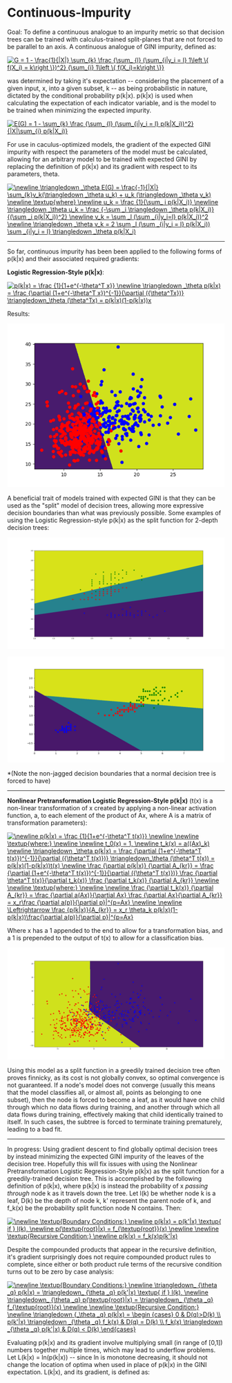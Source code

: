 # Continuous-Impurity
Goal: To define a continuous analogue to an impurity metric so that decision trees can be trained with calculus-trained split-planes that are not forced to be parallel to an axis. A continuous analogue of GINI impurity, defined as:


<a href="https://www.codecogs.com/eqnedit.php?latex=G&space;=&space;1&space;-&space;\frac{1}{|X|}&space;\sum_{k}&space;\frac&space;{\sum_&space;{l}&space;(\sum_{i|y_i&space;=&space;l}&space;1\left&space;\{&space;f(X_i)&space;=&space;k\right&space;\})^2}&space;{\sum_{i}&space;1\left&space;\{&space;f(X_i)=k\right&space;\}}" target="_blank"><img src="https://latex.codecogs.com/gif.latex?G&space;=&space;1&space;-&space;\frac{1}{|X|}&space;\sum_{k}&space;\frac&space;{\sum_&space;{l}&space;(\sum_{i|y_i&space;=&space;l}&space;1\left&space;\{&space;f(X_i)&space;=&space;k\right&space;\})^2}&space;{\sum_{i}&space;1\left&space;\{&space;f(X_i)=k\right&space;\}}" title="G = 1 - \frac{1}{|X|} \sum_{k} \frac {\sum_ {l} (\sum_{i|y_i = l} 1\left \{ f(X_i) = k\right \})^2} {\sum_{i} 1\left \{ f(X_i)=k\right \}}" /></a>

was determined by taking it's expectation -- considering the placement of a given input, x, into a given subset, k -- as being probabilistic in nature, dictated by the conditional probability p(k|x). p(k|x) is used when calculating the expectation of each indicator variable, and is the model to be trained when minimizing the expected impurity.

<a href="https://www.codecogs.com/eqnedit.php?latex=E(G)&space;=&space;1&space;-&space;\sum_{k}&space;\frac&space;{\sum_&space;{l}&space;(\sum_{i|y_i&space;=&space;l}&space;p(k|X_i))^2}&space;{|X|\sum_{i}&space;p(k|X_i)}" target="_blank"><img src="https://latex.codecogs.com/gif.latex?E(G)&space;=&space;1&space;-&space;\sum_{k}&space;\frac&space;{\sum_&space;{l}&space;(\sum_{i|y_i&space;=&space;l}&space;p(k|X_i))^2}&space;{|X|\sum_{i}&space;p(k|X_i)}" title="E(G) = 1 - \sum_{k} \frac {\sum_ {l} (\sum_{i|y_i = l} p(k|X_i))^2} {|X|\sum_{i} p(k|X_i)}" /></a>


For use in caculus-optimized models, the gradient of the expected GINI impurity with respect the parameters of the model must be calculated, allowing for an arbitrary model to be trained with expected GINI by replacing the definition of p(k|x) and its gradient with respect to its parameters, theta.


<a href="https://www.codecogs.com/eqnedit.php?latex=\newline&space;\triangledown&space;_\theta&space;E(G)&space;=&space;\frac{-1}{|X|}&space;\sum_{k}v_k(\triangledown&space;_\theta&space;u_k)&space;&plus;&space;u_k&space;(\triangledown&space;_\theta&space;v_k)&space;\newline&space;\textup{where}&space;\newline&space;u_k&space;=&space;\frac&space;{1}{\sum_&space;i&space;p(k|X_i)}&space;\newline&space;\triangledown&space;_\theta&space;u_k&space;=&space;\frac&space;{-\sum&space;_i&space;\triangledown&space;_\theta&space;p(k|X_i)}&space;{(\sum&space;_i&space;p(k|X_i))^2}&space;\newline&space;v_k&space;=&space;\sum&space;_l&space;(\sum&space;_{i|y_i=l}&space;p(k|X_i))^2&space;\newline&space;\triangledown&space;_\theta&space;v_k&space;=&space;2&space;\sum&space;_l&space;(\sum&space;_{i|y_i&space;=&space;l}&space;p(k|X_i))&space;\sum&space;_{i|y_i&space;=&space;l}&space;\triangledown&space;_\theta&space;p(k|X_i)" target="_blank"><img src="https://latex.codecogs.com/gif.latex?\newline&space;\triangledown&space;_\theta&space;E(G)&space;=&space;\frac{-1}{|X|}&space;\sum_{k}v_k(\triangledown&space;_\theta&space;u_k)&space;&plus;&space;u_k&space;(\triangledown&space;_\theta&space;v_k)&space;\newline&space;\textup{where}&space;\newline&space;u_k&space;=&space;\frac&space;{1}{\sum_&space;i&space;p(k|X_i)}&space;\newline&space;\triangledown&space;_\theta&space;u_k&space;=&space;\frac&space;{-\sum&space;_i&space;\triangledown&space;_\theta&space;p(k|X_i)}&space;{(\sum&space;_i&space;p(k|X_i))^2}&space;\newline&space;v_k&space;=&space;\sum&space;_l&space;(\sum&space;_{i|y_i=l}&space;p(k|X_i))^2&space;\newline&space;\triangledown&space;_\theta&space;v_k&space;=&space;2&space;\sum&space;_l&space;(\sum&space;_{i|y_i&space;=&space;l}&space;p(k|X_i))&space;\sum&space;_{i|y_i&space;=&space;l}&space;\triangledown&space;_\theta&space;p(k|X_i)" title="\newline \triangledown _\theta E(G) = \frac{-1}{|X|} \sum_{k}v_k(\triangledown _\theta u_k) + u_k (\triangledown _\theta v_k) \newline \textup{where} \newline u_k = \frac {1}{\sum_ i p(k|X_i)} \newline \triangledown _\theta u_k = \frac {-\sum _i \triangledown _\theta p(k|X_i)} {(\sum _i p(k|X_i))^2} \newline v_k = \sum _l (\sum _{i|y_i=l} p(k|X_i))^2 \newline \triangledown _\theta v_k = 2 \sum _l (\sum _{i|y_i = l} p(k|X_i)) \sum _{i|y_i = l} \triangledown _\theta p(k|X_i)" /></a>

----------------------------------------------------------------------------------------------------------------

So far, continuous impurity has been been applied to the following forms of p(k|x) and their associated required gradients:

**Logistic Regression-Style p(k|x)**:

<a href="https://www.codecogs.com/eqnedit.php?latex=p(k|x)&space;=&space;\frac&space;{1}{1&plus;e^{-\theta^T&space;x}}&space;\newline&space;\triangledown&space;_\theta&space;p(k|x)&space;=&space;\frac&space;{\partial&space;(1&plus;e^{-\theta^T&space;x})^{-1}}{\partial&space;({\theta^Tx})}&space;\triangledown_\theta&space;(\theta^Tx)&space;=&space;p(k|x)(1-p(k|x))x" target="_blank"><img src="https://latex.codecogs.com/gif.latex?p(k|x)&space;=&space;\frac&space;{1}{1&plus;e^{-\theta^T&space;x}}&space;\newline&space;\triangledown&space;_\theta&space;p(k|x)&space;=&space;\frac&space;{\partial&space;(1&plus;e^{-\theta^T&space;x})^{-1}}{\partial&space;({\theta^Tx})}&space;\triangledown_\theta&space;(\theta^Tx)&space;=&space;p(k|x)(1-p(k|x))x" title="p(k|x) = \frac {1}{1+e^{-\theta^T x}} \newline \triangledown _\theta p(k|x) = \frac {\partial (1+e^{-\theta^T x})^{-1}}{\partial ({\theta^Tx})} \triangledown_\theta (\theta^Tx) = p(k|x)(1-p(k|x))x" /></a>

Results: 


![Logistic 1](https://github.com/CornellDataScience/Continuous-Impurity/blob/master/Continuous%20impurity%20first%20working%20result.png?raw=true)


A beneficial trait of models trained with expected GINI is that they can be used as the "split" model of decision trees, allowing more expressive decision boundaries than what was previously possible. Some examples of using the Logistic Regression-style p(k|x) as the split function for 2-depth decision trees:

![Continuous Decision Tree 1](https://github.com/CornellDataScience/Continuous-Impurity/blob/master/Continuous%20Imuprity%20Decision%20Tree.png?raw=true)

![Continuous Decision Tree 2](https://github.com/CornellDataScience/Continuous-Impurity/blob/master/Continuous%20Imuprity%20Decision%20Tree%202.png?raw=true)

*(Note the non-jagged decision boundaries that a normal decision tree is forced to have)

---------------------------------------------------------------------------------------------------------------

**Nonlinear Pretransformation Logistic Regression-Style p(k|x)** (t(x) is a non-linear transformation of x created by applying a non-linear activation function, a, to each element of the product of Ax, where A is a matrix of transformation parameters):

<a href="https://www.codecogs.com/eqnedit.php?latex=\newline&space;p(k|x)&space;=&space;\frac&space;{1}{1&plus;e^{-\theta^T&space;t(x)}}&space;\newline&space;\newline&space;\textup{where:}&space;\newline&space;\newline&space;t_0(x)&space;=&space;1,&space;\newline&space;t_k(x)&space;=&space;a((Ax)_k)&space;\newline&space;\triangledown&space;_\theta&space;p(k|x)&space;=&space;\frac&space;{\partial&space;(1&plus;e^{-\theta^T&space;t(x)})^{-1}}{\partial&space;({\theta^T&space;t(x)})}&space;\triangledown_\theta&space;(\theta^T&space;t(x))&space;=&space;p(k|x)(1-p(k|x))t(x)&space;\newline&space;\frac&space;{\partial&space;p(k|x)}&space;{\partial&space;A_{kr}}&space;=&space;\frac&space;{\partial&space;(1&plus;e^{-\theta^T&space;t(x)})^{-1}}{\partial&space;({\theta^T&space;t(x)})}&space;\frac&space;{\partial&space;\theta^T&space;t(x)}{\partial&space;t_k(x)}&space;\frac&space;{\partial&space;t_k(x)}&space;{\partial&space;A_{kr}}&space;\newline&space;\newline&space;\textup{where:}&space;\newline&space;\newline&space;\frac&space;{\partial&space;t_k(x)}&space;{\partial&space;A_{kr}}&space;=&space;\frac&space;{\partial&space;a(Ax)}{\partial&space;Ax}&space;\frac&space;{\partial&space;Ax}{\partial&space;A_{kr}}&space;=&space;x_r\frac&space;{\partial&space;a(p)}{\partial&space;p}|^{p=Ax}&space;\newline&space;\newline&space;\Leftrightarrow&space;\frac&space;{p(k|x)}{A_{kr}}&space;=&space;x_r&space;\theta_k&space;p(k|x)(1-p(k|x))\frac{\partial&space;a(p)}{\partial&space;p}|^{p=Ax}" target="_blank"><img src="https://latex.codecogs.com/gif.latex?\newline&space;p(k|x)&space;=&space;\frac&space;{1}{1&plus;e^{-\theta^T&space;t(x)}}&space;\newline&space;\newline&space;\textup{where:}&space;\newline&space;\newline&space;t_0(x)&space;=&space;1,&space;\newline&space;t_k(x)&space;=&space;a((Ax)_k)&space;\newline&space;\triangledown&space;_\theta&space;p(k|x)&space;=&space;\frac&space;{\partial&space;(1&plus;e^{-\theta^T&space;t(x)})^{-1}}{\partial&space;({\theta^T&space;t(x)})}&space;\triangledown_\theta&space;(\theta^T&space;t(x))&space;=&space;p(k|x)(1-p(k|x))t(x)&space;\newline&space;\frac&space;{\partial&space;p(k|x)}&space;{\partial&space;A_{kr}}&space;=&space;\frac&space;{\partial&space;(1&plus;e^{-\theta^T&space;t(x)})^{-1}}{\partial&space;({\theta^T&space;t(x)})}&space;\frac&space;{\partial&space;\theta^T&space;t(x)}{\partial&space;t_k(x)}&space;\frac&space;{\partial&space;t_k(x)}&space;{\partial&space;A_{kr}}&space;\newline&space;\newline&space;\textup{where:}&space;\newline&space;\newline&space;\frac&space;{\partial&space;t_k(x)}&space;{\partial&space;A_{kr}}&space;=&space;\frac&space;{\partial&space;a(Ax)}{\partial&space;Ax}&space;\frac&space;{\partial&space;Ax}{\partial&space;A_{kr}}&space;=&space;x_r\frac&space;{\partial&space;a(p)}{\partial&space;p}|^{p=Ax}&space;\newline&space;\newline&space;\Leftrightarrow&space;\frac&space;{p(k|x)}{A_{kr}}&space;=&space;x_r&space;\theta_k&space;p(k|x)(1-p(k|x))\frac{\partial&space;a(p)}{\partial&space;p}|^{p=Ax}" title="\newline p(k|x) = \frac {1}{1+e^{-\theta^T t(x)}} \newline \newline \textup{where:} \newline \newline t_0(x) = 1, \newline t_k(x) = a((Ax)_k) \newline \triangledown _\theta p(k|x) = \frac {\partial (1+e^{-\theta^T t(x)})^{-1}}{\partial ({\theta^T t(x)})} \triangledown_\theta (\theta^T t(x)) = p(k|x)(1-p(k|x))t(x) \newline \frac {\partial p(k|x)} {\partial A_{kr}} = \frac {\partial (1+e^{-\theta^T t(x)})^{-1}}{\partial ({\theta^T t(x)})} \frac {\partial \theta^T t(x)}{\partial t_k(x)} \frac {\partial t_k(x)} {\partial A_{kr}} \newline \newline \textup{where:} \newline \newline \frac {\partial t_k(x)} {\partial A_{kr}} = \frac {\partial a(Ax)}{\partial Ax} \frac {\partial Ax}{\partial A_{kr}} = x_r\frac {\partial a(p)}{\partial p}|^{p=Ax} \newline \newline \Leftrightarrow \frac {p(k|x)}{A_{kr}} = x_r \theta_k p(k|x)(1-p(k|x))\frac{\partial a(p)}{\partial p}|^{p=Ax}" /></a>

Where x has a 1 appended to the end to allow for a transformation bias, and a 1 is prepended to the output of t(x) to allow for a classification bias.

![Nonlinear Pretransform 1](https://github.com/CornellDataScience/Continuous-Impurity/blob/master/Neural-network-style%20pretransform%20continuous%20impurity.png?raw=true)


Using this model as a split function in a greedily trained decision tree often proves finnicky, as its cost is not globally convex, so optimal convergence is not guaranteed. If a node's model does not converge (usually this means that the model classifies all, or almost all, points as belonging to one subset), then the node is forced to become a leaf, as it would have one child through which no data flows during training, and another through which all data flows during training, effectively making that child identically trained to itself. In such cases, the subtree is forced to terminate training prematurely, leading to a bad fit.

---------------------------------------------------------------------------------------------------------------

In progress: Using gradient descent to find globally optimal decision trees by instead minimizing the expected GINI impurity of the leaves of the decision tree. Hopefully this will fix issues with using the Nonlinear Pretransformation Logistic Regression-Style p(k|x) as the split function for a greedily-trained decision tree. This is accomplished by the following definition of p(k|x), where p(k|x) is instead the probability of x *passing through* node k as it travels down the tree. Let l(k) be whether node k is a leaf, D(k) be the depth of node k, k' represent the parent node of k, and f_k(x) be the probability split function node N contains. Then:


<a href="https://www.codecogs.com/eqnedit.php?latex=\newline&space;\textup{Boundary&space;Conditions:}&space;\newline&space;p(k|x)&space;=&space;p(k'|x)&space;\textup{&space;if&space;}&space;l(k),&space;\newline&space;p(\textup{root}|x)&space;=&space;f_{\textup{root}}(x)&space;\newline&space;\newline&space;\textup{Recursive&space;Condition:}&space;\newline&space;p(k|x)&space;=&space;f_k(x)p(k'|x)" target="_blank"><img src="https://latex.codecogs.com/gif.latex?\newline&space;\textup{Boundary&space;Conditions:}&space;\newline&space;p(k|x)&space;=&space;p(k'|x)&space;\textup{&space;if&space;}&space;l(k),&space;\newline&space;p(\textup{root}|x)&space;=&space;f_{\textup{root}}(x)&space;\newline&space;\newline&space;\textup{Recursive&space;Condition:}&space;\newline&space;p(k|x)&space;=&space;f_k(x)p(k'|x)" title="\newline \textup{Boundary Conditions:} \newline p(k|x) = p(k'|x) \textup{ if } l(k), \newline p(\textup{root}|x) = f_{\textup{root}}(x) \newline \newline \textup{Recursive Condition:} \newline p(k|x) = f_k(x)p(k'|x)" /></a>


Despite the compounded products that appear in the recursive definition, it's gradient surprisingly does not require compounded product rules to complete, since either or both product rule terms of the recursive condition turns out to be zero by case analysis:


<a href="https://www.codecogs.com/eqnedit.php?latex=\newline&space;\textup{Boundary&space;Conditions:}&space;\newline&space;\triangledown_&space;{\theta&space;_q}&space;p(k|x)&space;=&space;\triangledown_&space;{\theta&space;_q}&space;p(k'|x)&space;\textup{&space;if&space;}&space;l(k),&space;\newline&space;\triangledown_&space;{\theta&space;_q}&space;p(\textup{root}|x)&space;=&space;\triangledown_&space;{\theta&space;_q}&space;f_{\textup{root}}(x)&space;\newline&space;\newline&space;\textup{Recursive&space;Condition:}&space;\newline&space;\triangledown&space;{_\theta&space;_q}&space;p(k|x)&space;=&space;\begin&space;{cases}&space;0&space;&&space;D(q)>D(k)&space;\\&space;p(k'|x)&space;\triangledown&space;_{\theta&space;_q}&space;f_k(x)&space;&&space;D(q)&space;=&space;D(k)&space;\\&space;f_k(x)&space;\triangledown&space;_{\theta&space;_q}&space;p(k'|x)&space;&&space;D(q)&space;<&space;D(k)&space;\end{cases}" target="_blank"><img src="https://latex.codecogs.com/gif.latex?\newline&space;\textup{Boundary&space;Conditions:}&space;\newline&space;\triangledown_&space;{\theta&space;_q}&space;p(k|x)&space;=&space;\triangledown_&space;{\theta&space;_q}&space;p(k'|x)&space;\textup{&space;if&space;}&space;l(k),&space;\newline&space;\triangledown_&space;{\theta&space;_q}&space;p(\textup{root}|x)&space;=&space;\triangledown_&space;{\theta&space;_q}&space;f_{\textup{root}}(x)&space;\newline&space;\newline&space;\textup{Recursive&space;Condition:}&space;\newline&space;\triangledown&space;{_\theta&space;_q}&space;p(k|x)&space;=&space;\begin&space;{cases}&space;0&space;&&space;D(q)>D(k)&space;\\&space;p(k'|x)&space;\triangledown&space;_{\theta&space;_q}&space;f_k(x)&space;&&space;D(q)&space;=&space;D(k)&space;\\&space;f_k(x)&space;\triangledown&space;_{\theta&space;_q}&space;p(k'|x)&space;&&space;D(q)&space;<&space;D(k)&space;\end{cases}" title="\newline \textup{Boundary Conditions:} \newline \triangledown_ {\theta _q} p(k|x) = \triangledown_ {\theta _q} p(k'|x) \textup{ if } l(k), \newline \triangledown_ {\theta _q} p(\textup{root}|x) = \triangledown_ {\theta _q} f_{\textup{root}}(x) \newline \newline \textup{Recursive Condition:} \newline \triangledown {_\theta _q} p(k|x) = \begin {cases} 0 & D(q)>D(k) \\ p(k'|x) \triangledown _{\theta _q} f_k(x) & D(q) = D(k) \\ f_k(x) \triangledown _{\theta _q} p(k'|x) & D(q) < D(k) \end{cases}" /></a>

Evaluating p(k|x) and its gradient involve multiplying small (in range of [0,1]) numbers together multiple times, which may lead to underflow problems. Let L(k|x) = ln(p(k|x)) -- since ln is monotone decreasing, it should not change the location of optima when used in place of p(k|x) in the GINI expectation. L(k|x), and its gradient, is defined as:





